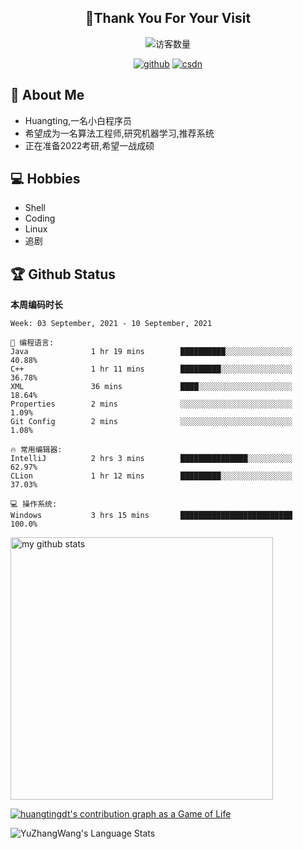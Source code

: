 <h2 align="center">👋Thank You For Your Visit</h2>
<div align="center">
<img src="https://profile-counter.glitch.me/Huangtingdt/count.svg" alt="访客数量">
</div>
  <p align="center">
    <a href="https://github.com/Huangtingdt/Huangtingdt"><img src="https://img.shields.io/badge/GitHub-ff79c6" alt="github"></a>
    <a href="https://blog.csdn.net/qq_43531216"><img src="https://img.shields.io/badge/CSDN-cf000e" alt="csdn"></a>
  </p>

## 🤵 About Me

  - Huangting,一名小白程序员
  - 希望成为一名算法工程师,研究机器学习,推荐系统
  - 正在准备2022考研,希望一战成硕

## 💻 Hobbies

  - Shell
  - Coding
  - Linux
  - 追剧

## 🏆 Github Status



  **本周编码时长**

  <!--START_SECTION:waka-->
```text
Week: 03 September, 2021 - 10 September, 2021

💬 编程语言: 
Java              1 hr 19 mins        ██████████░░░░░░░░░░░░░░░   40.88% 
C++               1 hr 11 mins        █████████░░░░░░░░░░░░░░░░   36.78% 
XML               36 mins             ████░░░░░░░░░░░░░░░░░░░░░   18.64% 
Properties        2 mins              ░░░░░░░░░░░░░░░░░░░░░░░░░   1.09% 
Git Config        2 mins              ░░░░░░░░░░░░░░░░░░░░░░░░░   1.08%

🔥 常用编辑器: 
IntelliJ          2 hrs 3 mins        ███████████████░░░░░░░░░░   62.97% 
CLion             1 hr 12 mins        █████████░░░░░░░░░░░░░░░░   37.03%

💻 操作系统: 
Windows           3 hrs 15 mins       █████████████████████████   100.0%

```


<!--END_SECTION:waka-->

<p align="left">
<img src="https://github-readme-stats.vercel.app/api?username=huangtingdt&show_icons=true&theme=tokyonight" alt="my github stats" width="420"/>
</P>

  [![huangtingdt's contribution graph as a Game of Life](https://github4life.herokuapp.com/huangtingdt.gif)](https://github4life.herokuapp.com/huangtingdt)

![YuZhangWang's Language Stats](https://github-readme-stats.anuraghazra1.vercel.app/api/top-langs/?username=huangtingdt&show_icons=true)

